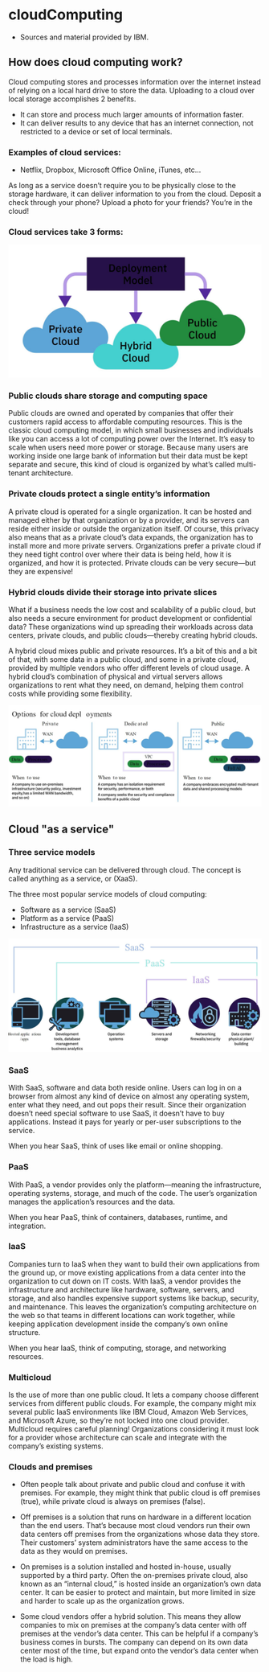 # cloudComputing
 - Sources and material provided by IBM.

## How does cloud computing work?
Cloud computing stores and processes information over the internet instead of relying on a local hard drive to store the data. 
Uploading to a cloud over local storage accomplishes 2 benefits.

  - It can store and process much larger amounts of information faster.
  - It can deliver results to any device that has an internet connection, not restricted to a device or set of local terminals.


### Examples of cloud services:
  - Netflix, Dropbox, Microsoft Office Online, iTunes, etc...

As long as a service doesn’t require you to be physically close to the storage hardware, it can deliver information to you from the cloud. Deposit a check through your phone? Upload a photo for your friends?  You’re in the cloud!

### Cloud services take 3 forms:
![Alt text](images/cloud_cloudDeploymentModel.JPG)

### Public clouds share storage and computing space
Public clouds are owned and operated by companies that offer their customers rapid access to affordable computing resources. This is the classic cloud computing model, in which small businesses and individuals like you can access a lot of computing power over the Internet. It’s easy to scale when users need more power or storage. Because many users are working inside one large bank of information but their data must be kept separate and secure, this kind of cloud is organized by what’s called multi-tenant architecture.

### Private clouds protect a single entity’s information
A private cloud is operated for a single organization. It can be hosted and managed either by that organization or by a provider, and its servers can reside either inside or outside the organization itself. Of course, this privacy also means that as a private cloud’s data expands, the organization has to install more and more private servers. Organizations prefer a private cloud if they need tight control over where their data is being held, how it is organized, and how it is protected. Private clouds can be very secure—but they are expensive!

### Hybrid clouds divide their storage into private slices
What if a business needs the low cost and scalability of a public cloud, but also needs a secure environment for product development or confidential data? These organizations wind up spreading their workloads across data centers, private clouds, and public clouds—thereby creating hybrid clouds.

A hybrid cloud mixes public and private resources. It’s a bit of this and a bit of that, with some data in a public cloud, and some in a private cloud, provided by multiple vendors who offer different levels of cloud usage. A hybrid cloud’s combination of physical and virtual servers allows organizations to rent what they need, on demand, helping them control costs while providing some flexibility.

![Alt text](images/cloud_cloudDeploymentOptions.JPG)

## Cloud "as a service"
### Three service models

Any traditional service can be delivered through cloud. The concept is called anything as a service, or (XaaS).

The three most popular service models of cloud computing:
 - Software as a service (SaaS)
 - Platform as a service (PaaS)
 - Infrastructure as a service (IaaS)

![Alt text](images/cloud_cloudAsAService.JPG)

### SaaS
With SaaS, software and data both reside online. Users can log in on a browser from almost any kind of device on almost any operating system, enter what they need, and out pops their result. Since their organization doesn’t need special software to use SaaS, it doesn’t have to buy applications. Instead it pays for yearly or per-user subscriptions to the service.

When you hear SaaS, think of uses like email or online shopping.

### PaaS
With PaaS, a vendor provides only the platform—meaning the infrastructure, operating systems, storage, and much of the code. The user’s organization manages the application’s resources and the data.

When you hear PaaS, think of containers, databases, runtime, and integration.

### IaaS
Companies turn to IaaS when they want to build their own applications from the ground up, or move existing applications from a data center into the organization to cut down on IT costs. With IaaS, a vendor provides the infrastructure and architecture like hardware, software, servers, and storage, and also handles expensive support systems like backup, security, and maintenance. This leaves the organization’s computing architecture on the web so that teams in different locations can work together, while keeping application development inside the company’s own online structure.

When you hear IaaS, think of computing, storage, and networking resources.

### Multicloud
Is the use of more than one public cloud. It lets a company choose different services from different public clouds. For example, the company might mix several public IaaS environments like IBM Cloud, Amazon Web Services, and Microsoft Azure, so they’re not locked into one cloud provider. Multicloud requires careful planning! Organizations considering it must look for a provider whose architecture can scale and integrate with the company’s existing systems.

### Clouds and premises
  - Often people talk about private and public cloud and confuse it with premises. For example, they might think that public cloud is off premises (true), while private cloud is always on premises (false).

  - Off premises is a solution that runs on hardware in a different location than the end users. That’s because most cloud vendors run their own data centers off premises from the organizations whose data they store. Their customers’ system administrators have the same access to the data as they would on premises.

  - On premises is a solution installed and hosted in-house, usually supported by a third party. Often the on-premises private cloud, also known as an “internal cloud,” is hosted inside an organization’s own data center. It can be easier to protect and maintain, but more limited in size and harder to scale up as the organization grows.

  - Some cloud vendors offer a hybrid solution. This means they allow companies to mix on premises at the company’s data center with off premises at the vendor’s data center. This can be helpful if a company’s business comes in bursts. The company can depend on its own data center most of the time, but expand onto the vendor’s data center when the load is high.

